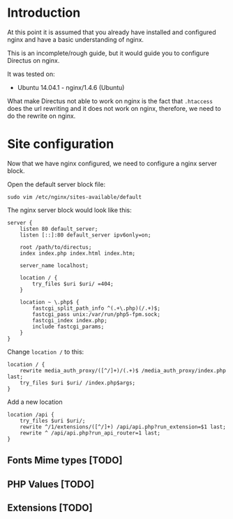 # Introduction
At this point it is assumed that you already have installed and configured nginx and have a basic understanding of nginx.

This is an incomplete/rough guide, but it would guide you to configure Directus on nginx.
 
It was tested on:
- Ubuntu 14.04.1 - nginx/1.4.6 (Ubuntu)

What make Directus not able to work on nginx is the fact that `.htaccess` does the url rewriting and it does not work on nginx, therefore, we need to do the rewrite on nginx.

# Site configuration

Now that we have nginx configured, we need to configure a nginx server block.

Open the default server block file:
```
sudo vim /etc/nginx/sites-available/default
```

The nginx server block would look like this:

```
server {
    listen 80 default_server;
    listen [::]:80 default_server ipv6only=on;

    root /path/to/directus;
    index index.php index.html index.htm;

    server_name localhost;

    location / {
        try_files $uri $uri/ =404;
    }
    
    location ~ \.php$ {
        fastcgi_split_path_info ^(.+\.php)(/.+)$;
        fastcgi_pass unix:/var/run/php5-fpm.sock;
        fastcgi_index index.php;
        include fastcgi_params;
    }
}
```

Change `location /` to this:
```
location / {
    rewrite media_auth_proxy/([^/]+)/(.+)$ /media_auth_proxy/index.php last;
    try_files $uri $uri/ /index.php$args;
}
```

Add a new location
```
location /api {
    try_files $uri $uri/;
    rewrite ^/1/extensions/([^/]+) /api/api.php?run_extension=$1 last;
    rewrite ^ /api/api.php?run_api_router=1 last;
}
```

## Fonts Mime types **[TODO]**
## PHP Values **[TODO]**
## Extensions **[TODO]**
